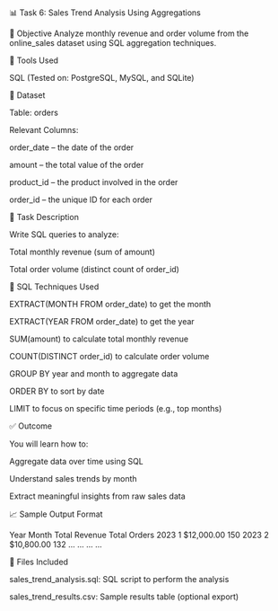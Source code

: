 📊 Task 6: Sales Trend Analysis Using Aggregations


🎯 Objective
Analyze monthly revenue and order volume from the online_sales dataset using SQL aggregation techniques.


🧰 Tools Used

SQL (Tested on: PostgreSQL, MySQL, and SQLite)


📂 Dataset

Table: orders

Relevant Columns:

order_date – the date of the order

amount – the total value of the order

product_id – the product involved in the order

order_id – the unique ID for each order


📜 Task Description

Write SQL queries to analyze:

Total monthly revenue (sum of amount)

Total order volume (distinct count of order_id)


🧠 SQL Techniques Used

EXTRACT(MONTH FROM order_date) to get the month

EXTRACT(YEAR FROM order_date) to get the year

SUM(amount) to calculate total monthly revenue

COUNT(DISTINCT order_id) to calculate order volume

GROUP BY year and month to aggregate data

ORDER BY to sort by date

LIMIT to focus on specific time periods (e.g., top months)


✅ Outcome

You will learn how to:

Aggregate data over time using SQL

Understand sales trends by month

Extract meaningful insights from raw sales data


📈 Sample Output Format

Year	Month	Total Revenue	Total Orders
2023	1	$12,000.00	150
2023	2	$10,800.00	132
...	...	...	...


📁 Files Included

sales_trend_analysis.sql: SQL script to perform the analysis

sales_trend_results.csv: Sample results table (optional export)
